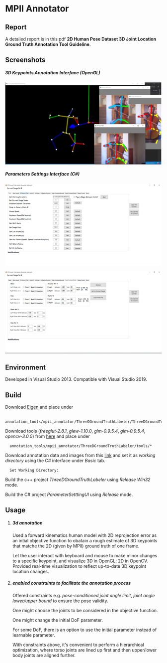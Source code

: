 # MPII Annotator

## Report

A detailed report is in this pdf **2D Human Pose Dataset 3D Joint Location Ground Truth Annotation Tool Guideline**.

## Screenshots

##### 3D Keypoints Annotation Interface (OpenGL) #####



<p align="center">  
<img src="../../figs/mpii_annot_opengl.png">  
</p> 

##### Parameters Settings Interface (C\#) #####


<p align="center">  
<img src="../../figs/mpii_annot_param0.png">  
</p> 


<p align="center">  
<img src="../../figs/mpii_annot_param1.png">  
</p> 

## Environment

Developed in Visual Studio 2013. Compatible with Visual Studio 2019.

## Build

Download [Eigen](http://eigen.tuxfamily.org/index.php?title=Main_Page) and place under 

```
  annotation_tools/mpii_annotator/ThreeDGroundTruthLabeler/ThreeDGroundTruthLabeler/eigen/

```

Download tools (*freeglut-2.8.1*, *glew-1.10.0*, *glm-0.9.5.4*, *glm-0.9.5.4*, *opencv-3.0.0*) from [here](https://drive.google.com/drive/folders/15DUHqhOdsQfq6G6zGNMIWkwRGgjRVCNC?usp=sharing) and place under 


```
  annotation_tools/mpii_annotator/ThreeDGroundTruthLabeler/tools/*

```

Download annotation data and images from this [link](https://drive.google.com/drive/folders/1ZNnEt4EQ5SZSTalJdsmUikMOR6ZLCkpS?usp=sharing) and set it as 
*working directory* using the C# interface under *Basic* tab.


```
  Set Working Directory: 

```

Build the c++ project *ThreeDGroundTruthLabeler* using *Release Win32* mode.

Build the C# project *ParameterSetttingUI* using *Release* mode.

## Usage

1. ##### 3d annotation #####

	Used a forward kinematics human model with 2D reprojection error as an intial objective function to obatain a rough estimate of 3D keypoints that matche the 2D (given by MPII) ground truth of one frame.
	
	Let the user interact with keyboard and mouse to make minor changes to a specific keypoint, and visualize 3D in OpenGL; 2D in OpenCV. Provided real-time visualization to reflect up-to-date 3D keypoint location changes.

2. ##### enabled constraints to facilitate the annotation process ####

	Offered constraints e.g. *pose-conditioned joint angle limit*, *joint angle lower/upper bound* to ensure the pose validity. 
	
	One might choose the joints to be considered in the objective function.
	
	One might change the initial DoF parameter. 
	
	For some DoF, there is an option to use the initial parameter instead of learnable parameter.
	
	With constraints above, it's convenient to perform a hierarchical optimization, where torso joints are lined up first and then upper/lower body joints are aligned further.